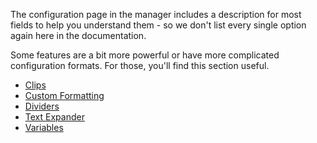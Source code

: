 The configuration page in the manager includes a description for most fields to help you understand them - so we don't list every single option again here in the documentation.

Some features are a bit more powerful or have more complicated configuration formats. For those, you'll find this section useful.

- [Clips](Clips)
- [Custom Formatting](Custom_Formatting)
- [Dividers](Dividers)
- [Text Expander](Text_Expander)
- [Variables](Variables)